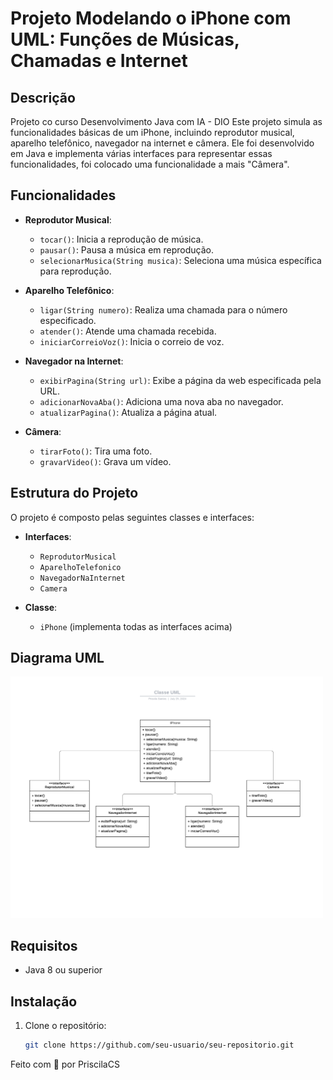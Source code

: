 # Projeto Modelando o iPhone com UML: Funções de Músicas, Chamadas e Internet

## Descrição
Projeto co curso Desenvolvimento Java com IA - DIO
Este projeto simula as funcionalidades básicas de um iPhone, incluindo reprodutor musical, aparelho telefônico, navegador na internet e câmera. Ele foi desenvolvido em Java e implementa várias interfaces para representar essas funcionalidades, foi colocado uma funcionalidade a mais "Câmera".

## Funcionalidades
- **Reprodutor Musical**:
  - `tocar()`: Inicia a reprodução de música.
  - `pausar()`: Pausa a música em reprodução.
  - `selecionarMusica(String musica)`: Seleciona uma música específica para reprodução.

- **Aparelho Telefônico**:
  - `ligar(String numero)`: Realiza uma chamada para o número especificado.
  - `atender()`: Atende uma chamada recebida.
  - `iniciarCorreioVoz()`: Inicia o correio de voz.

- **Navegador na Internet**:
  - `exibirPagina(String url)`: Exibe a página da web especificada pela URL.
  - `adicionarNovaAba()`: Adiciona uma nova aba no navegador.
  - `atualizarPagina()`: Atualiza a página atual.

- **Câmera**:
  - `tirarFoto()`: Tira uma foto.
  - `gravarVideo()`: Grava um vídeo.

## Estrutura do Projeto
O projeto é composto pelas seguintes classes e interfaces:

- **Interfaces**:
  - `ReprodutorMusical`
  - `AparelhoTelefonico`
  - `NavegadorNaInternet`
  - `Camera`

- **Classe**:
  - `iPhone` (implementa todas as interfaces acima)

## Diagrama UML
<!-- !Diagrama UML
![Diagrama UML](/uml/uml-diagram.png) -->
<img src="./uml/uml-diagram.png" alt="Diagrama UML" width="500">

## Requisitos
- Java 8 ou superior

## Instalação
1. Clone o repositório:
   ```bash
   git clone https://github.com/seu-usuario/seu-repositorio.git

Feito com 💜 por PriscilaCS
